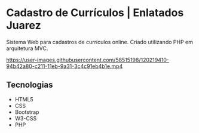 # Cadastro de Currículos | Enlatados Juarez
Sistema Web para cadastros de currículos online. Criado utilizando PHP em arquitetura MVC.

https://user-images.githubusercontent.com/58515198/120219410-94b42a80-c211-11eb-9a31-3c4c91eb4b1e.mp4

## Tecnologias
- HTML5
- CSS
- Bootstrap
- W3-CSS
- PHP
